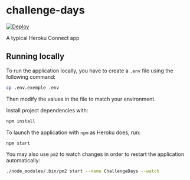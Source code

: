 # challenge-days

[![Deploy](https://www.herokucdn.com/deploy/button.png)](https://heroku.com/deploy)

A typical Heroku Connect app

## Running locally

To run the application locally, you have to create a `.env` file using the following command:

```sh
cp .env.exemple .env
```

Then modify the values in the file to match your environment.

Install project dependencies with:

```sh
npm install
```

To launch the application with `npm` as Heroku does, run:

```sh
npm start
```

You may also use `pm2` to watch changes in order to restart the application automatically:

```sh
./node_modules/.bin/pm2 start --name ChallengeDays --watch
```
